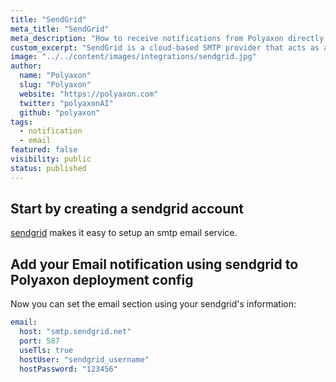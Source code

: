 ```yaml
---
title: "SendGrid"
meta_title: "SendGrid"
meta_description: "How to receive notifications from Polyaxon directly to your email using sendgrid. Get email notifications when an experiment, job, build is finished using sendgrid so everyone that your team stays in sync."
custom_excerpt: "SendGrid is a cloud-based SMTP provider that acts as an email delivery engine, allowing you to send email without the cost and complexity of maintaining your own email servers."
image: "../../content/images/integrations/sendgrid.jpg"
author:
  name: "Polyaxon"
  slug: "Polyaxon"
  website: "https://polyaxon.com"
  twitter: "polyaxonAI"
  github: "polyaxon"
tags: 
  - notification
  - email
featured: false
visibility: public
status: published
---
```


## Start by creating a sendgrid account

[sendgrid](https://sendgrid.com/solutions/smtp-service/) makes it easy to setup an smtp email service.

## Add your Email notification using sendgrid to Polyaxon deployment config

Now you can set the email section using your sendgrid's information:

```yaml
email:
  host: "smtp.sendgrid.net"
  port: 587
  useTls: true
  hostUser: "sendgrid_username"
  hostPassword: "123456"
```

